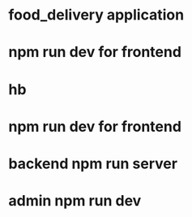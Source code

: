 # food_delivery application
# npm run dev for frontend
# hb   
# npm run dev for frontend
# backend npm run server
# admin npm run dev
